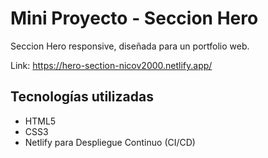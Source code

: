 # Mini Proyecto  - Seccion Hero

Seccion Hero responsive, diseñada para un portfolio web. 

Link: https://hero-section-nicov2000.netlify.app/

## Tecnologías utilizadas

- HTML5
- CSS3
- Netlify para Despliegue Continuo (CI/CD)